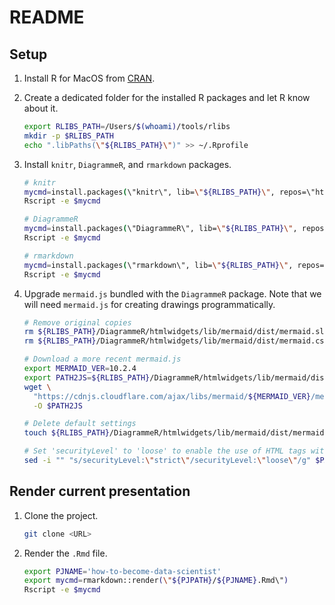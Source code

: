 # README

## Setup

1. Install R for MacOS from [CRAN](https://cran.r-project.org/bin/macosx/).
2. Create a dedicated folder for the installed R packages and let R know about it.

    ```bash
    export RLIBS_PATH=/Users/$(whoami)/tools/rlibs
    mkdir -p $RLIBS_PATH
    echo ".libPaths(\"${RLIBS_PATH}\")" >> ~/.Rprofile
    ```

3. Install `knitr`, `DiagrammeR`, and `rmarkdown` packages.

    ```bash
    # knitr
    mycmd=install.packages(\"knitr\", lib=\"${RLIBS_PATH}\", repos=\"https://cloud.r-project.org\")
    Rscript -e $mycmd

    # DiagrammeR
    mycmd=install.packages(\"DiagrammeR\", lib=\"${RLIBS_PATH}\", repos=\"https://cloud.r-project.org\")
    Rscript -e $mycmd

    # rmarkdown
    mycmd=install.packages(\"rmarkdown\", lib=\"${RLIBS_PATH}\", repos=\"https://cloud.r-project.org\")
    Rscript -e $mycmd
    ```

4. Upgrade `mermaid.js` bundled with the `DiagrammeR` package. Note that we will need `mermaid.js` for creating drawings programmatically.

    ```bash
    # Remove original copies
    rm ${RLIBS_PATH}/DiagrammeR/htmlwidgets/lib/mermaid/dist/mermaid.slim.min.js
    rm ${RLIBS_PATH}/DiagrammeR/htmlwidgets/lib/mermaid/dist/mermaid.css

    # Download a more recent mermaid.js
    export MERMAID_VER=10.2.4
    export PATH2JS=${RLIBS_PATH}/DiagrammeR/htmlwidgets/lib/mermaid/dist/mermaid.slim.min.js
    wget \
      "https://cdnjs.cloudflare.com/ajax/libs/mermaid/${MERMAID_VER}/mermaid.min.js" \
      -O $PATH2JS

    # Delete default settings
    touch ${RLIBS_PATH}/DiagrammeR/htmlwidgets/lib/mermaid/dist/mermaid.css

    # Set 'securityLevel' to 'loose' to enable the use of HTML tags within node labels
    sed -i "" "s/securityLevel:\"strict\"/securityLevel:\"loose\"/g" $PATH2JS
    ```

## Render current presentation

1. Clone the project.

    ```bash
    git clone <URL>
    ```

2. Render the `.Rmd` file.

    ```bash
    export PJNAME='how-to-become-data-scientist'
    export mycmd=rmarkdown::render(\"${PJPATH}/${PJNAME}.Rmd\")
    Rscript -e $mycmd
    ```
